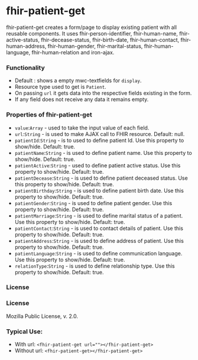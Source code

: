 # fhir-patient-get
fhir-patient-get creates a form/page to display existing patient with all reusable components. It uses
fhir-person-identifier, fhir-human-name, fhir-active-status, fhir-decease-status, fhir-birth-date, 
fhir-human-contact, fhir-human-address, fhir-human-gender, fhir-marital-status, fhir-human-language, fhir-human-relation and iron-ajax.

### Functionality
 *  Default : shows a empty mwc-textfields for `display`. 
  * Resource type used to get is `Patient`.
 * On passing `url` it gets data into the respective fields existing in the form.
 * If any field  does not receive any data it remains empty.
 
### Properties of fhir-patient-get
 * `value`:`Array` - used to take the input value of each field.
 * `url`:`String` - is used to make AJAX call to FHIR resource. Default: null.
 * `patientId`:`String` - is to used to define patient Id. Use this property to show/hide. Default: true.
 * `patientName`:`String` - is used to define patient name. Use this property to show/hide. Default: true.
 * `patientActive`:`String` - used to define patient active status. Use this property to show/hide. Default: true.
 * `patientDecease`:`String` - is used to define patient deceased status. Use this property to show/hide. Default: true.
 * `patientBirthday`:`String` - is used to define patient birth date. Use this property to show/hide. Default: true.
 * `patientGender`:`String` - is used to define patient gender. Use this property to show/hide. Default: true.
 * `patientMarriage`:`String` - is used to define marital status of a patient. Use this property to show/hide. Default: true.
 * `patientContact`:`String` - is used to contact details of patient. Use this property to show/hide. Default: true.
 * `patientAddress`:`String` - is used to define address of patient. Use this property to show/hide. Default: true.
 * `patientLanguage`:`String` - is used to define communication language. Use this property to show/hide. Default: true.
 * `relationType`:`String` - is used to define relationship type. Use this property to show/hide. Default: true.
  ### License
 ### License
 Mozilla Public License, v. 2.0.
 
 ### Typical Use:
 * With url:
 `<fhir-patient-get url=""></fhir-patient-get>`
 * Without url:
  `<fhir-patient-get></fhir-patient-get>`
